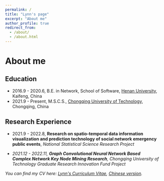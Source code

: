 ```yaml
---
permalink: /
title: "Lynn's page"
excerpt: "About me"
author_profile: true
redirect_from: 
  - /about/
  - /about.html
---
```

About me
========
## Education
* 2016.9 - 2020.6, B.E. in Network, School of Software, [Henan University](http://software.henu.edu.cn/), Kaifeng, China
* 2021.9 - Present, M.S.C.S., [Chongqing University of Technology](https://www.cqut.edu.cn/), Chongqing, China

## Research Experience
* 2021.9 - 2022.8, **Research on spatio-temporal data information visualization and prediction technology of social network emergency public events**, <i>National Statistical Science Research Project<i/> 

* 2021.12 - 2022.11, **Graph Convolutional Neural Network Based
Complex Network Key Node Mining Research**, <i>Chongqing University of Technology Graduate Research Innovation Fund Project<i/>

You can find my CV here: [Lynn's Curriculum Vitae](../files/Curriculum_Vitae.pdf), [Chinese version](../files/cvCV.pdf).